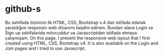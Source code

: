 # github-s
Bu səhifədə özümün ilk HTML, CSS, Bootstrap v.4 dən istifadə edərək yaratdığım responsiv web dizanımı təqdim edirəm. Bundan əlavə Login və Sign up səhifələridə mövcuddur və Javascriptdən istifadə etməyə çalışmışam.
On this page, I present the responsive web layout that I first created using HTML, CSS, Bootstrap v4. It is also available on the Login and Join pages and I tried to use Javascript.
